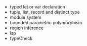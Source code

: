 ## 
* typed let or var declaration
* tuple, list, record and distinct type
* module system
* bounded parametric polymorphism
* region inference
* lsp
* typeCheck